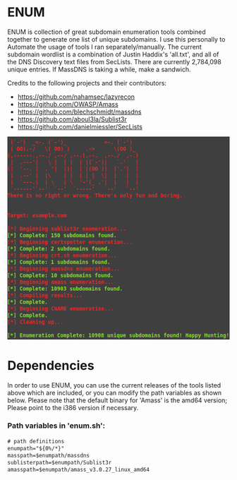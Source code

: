 # ENUM
ENUM is collection of great subdomain enumeration tools combined together to generate one list of unique subdomains. I use this personally to Automate the usage of tools I ran separately/manually. The current subdomain wordlist is a combination of Justin Haddix's 'all.txt', and all of the DNS Discovery text files from SecLists. There are currently 2,784,098 unique entries. If MassDNS is taking a while, make a sandwich.

Credits to the following projects and their contributors:

- https://github.com/nahamsec/lazyrecon
- https://github.com/OWASP/Amass
- https://github.com/blechschmidt/massdns
- https://github.com/aboul3la/Sublist3r
- https://github.com/danielmiessler/SecLists

![Alt text](https://github.com/Dec0y-jb/enum/blob/master/enum.png?raw=true)

# Dependencies
In order to use ENUM, you can use the current releases of the tools listed above which are included, or you can modify the path variables as shown below. Please note that the default binary for 'Amass' is the amd64 version; Please point to the i386 version if necessary.

### Path variables in 'enum.sh':
```
# path definitions
enumpath="${0%/*}"
masspath=$enumpath/massdns
sublisterpath=$enumpath/Sublist3r
amasspath=$enumpath/amass_v3.0.27_linux_amd64
```

